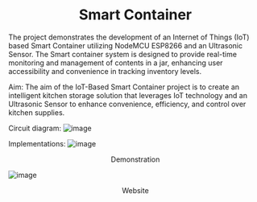 <center><h1>Smart Container</h1></center>

The project demonstrates the development of an Internet of Things (IoT) based Smart Container utilizing NodeMCU ESP8266 and an Ultrasonic Sensor. 
The Smart container system is designed to provide real-time monitoring and management of contents in a jar, enhancing user accessibility and convenience in tracking inventory levels.

Aim:
The aim of the IoT-Based Smart Container project is to create an intelligent kitchen storage solution that leverages IoT technology and 
an Ultrasonic Sensor to enhance convenience, efficiency, and control over kitchen supplies.

Circuit diagram:
![image](https://github.com/vbs30/Smart-Container/assets/95699405/40ce7a92-8586-4b5a-9365-d0218a655780)


Implementations:
![image](https://github.com/vbs30/Smart-Container/assets/95699405/98220e13-bf0f-4250-abb0-9c741de0c3e8)
<center>Demonstration</center>

![image](https://github.com/vbs30/Smart-Container/assets/95699405/d79cd201-f4a0-45bf-8882-ed87255e5e30)
<center>Website</center>
